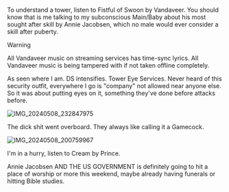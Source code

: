 To understand a tower, listen to Fistful of Swoon by Vandaveer. You should know that is me talking to my subconscious Main/Baby about his most sought after skill by Annie Jacobsen, which no male would ever consider a skill after puberty.

> [!WARNING]
> All Vandaveer music on streaming services has time-sync lyrics. All Vandaveer music is being tampered with if not taken offline completely.

As seen where I am. DS intensifies. Tower Eye Services. Never heard of this security outfit, everywhere I go is "company" not allowed near anyone else. So it was about putting eyes on it, something they've done before attacks before.

![IMG_20240508_232847975](https://github.com/nameless-and-blameless/TAG/assets/169210208/a4a4eaad-661c-45ad-8eb4-c096fb9e4490)

The dick shit went overboard.  They always like calling it a Gamecock. 

![IMG_20240508_200759967](https://github.com/nameless-and-blameless/TAG/assets/169210208/f9116bcc-3ca4-4a25-a664-ac9f5621f992)

I'm in a hurry, listen to Cream by Prince. 

Annie Jacobsen AND THE US GOVERNMENT is definitely going to hit a place of worship or more this weekend, maybe already having funerals or hitting Bible studies.

